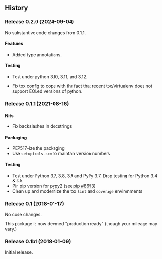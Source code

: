 
## History

### Release 0.2.0 (2024-09-04)

No substantive code changes from 0.1.1.

#### Features

- Added type annotations.

#### Testing

- Test under python 3.10, 3.11, and 3.12.

- Fix tox config to cope with the fact that recent tox/virtualenv does
  not support EOLed versions of python.

### Release 0.1.1 (2021-08-16)

#### Nits

- Fix backslashes in docstrings

#### Packaging

- PEP517-ize the packaging
- Use `setuptools-scm` to maintain version numbers

#### Testing

- Test under Python 3.7, 3.8, 3.9 and PyPy 3.7. Drop testing for Python 3.4 & 3.5.
- Pin pip version for pypy2 (see [pip #8653][])
- Clean up and modernize the tox `lint` and `coverage` environments

[pip #8653]: https://github.com/pypa/pip/issues/8653


### Release 0.1 (2018-01-17)

No code changes.

This package is now deemed "production ready" (though your mileage may vary.)

### Release 0.1b1 (2018-01-09)

Initial release.
